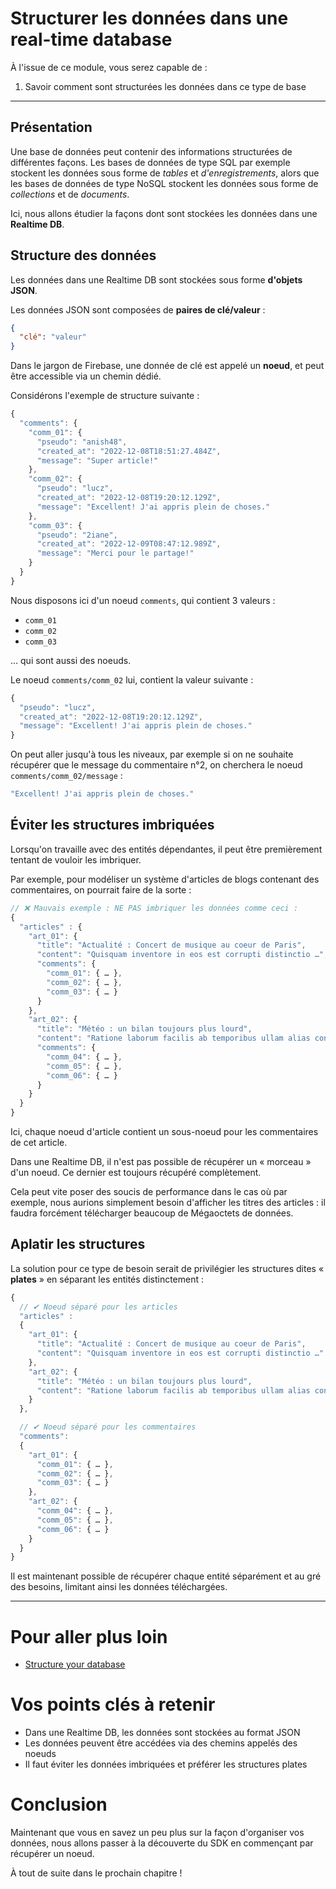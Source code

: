# Structurer les données dans une real-time database

À l'issue de ce module, vous serez capable de :

1. Savoir comment sont structurées les données dans ce type de base

---

## Présentation

Une base de données peut contenir des informations structurées de différentes façons. Les bases de données de type SQL par exemple stockent les données sous forme de _tables_ et _d'enregistrements_, alors que les bases de données de type NoSQL stockent les données sous forme de _collections_ et de _documents_.

Ici, nous allons étudier la façons dont sont stockées les données dans une **Realtime DB**.

## Structure des données

Les données dans une Realtime DB sont stockées sous forme **d'objets JSON**.

Les données JSON sont composées de **paires de clé/valeur** :

```json
{
  "clé": "valeur"
}
```

Dans le jargon de Firebase, une donnée de clé est appelé un **noeud**, et peut être accessible via un chemin dédié.

Considérons l'exemple de structure suivante :

```js
{
  "comments": {
    "comm_01": {
      "pseudo": "anish48",
      "created_at": "2022-12-08T18:51:27.484Z",
      "message": "Super article!"
    },
    "comm_02": {
      "pseudo": "lucz",
      "created_at": "2022-12-08T19:20:12.129Z",
      "message": "Excellent! J'ai appris plein de choses."
    },
    "comm_03": {
      "pseudo": "2iane",
      "created_at": "2022-12-09T08:47:12.989Z",
      "message": "Merci pour le partage!"
    }
  }
}
```

Nous disposons ici d'un noeud `comments`, qui contient 3 valeurs :
- `comm_01`
- `comm_02`
- `comm_03`

… qui sont aussi des noeuds.

Le noeud `comments/comm_02` lui, contient la valeur suivante :

```js
{
  "pseudo": "lucz",
  "created_at": "2022-12-08T19:20:12.129Z",
  "message": "Excellent! J'ai appris plein de choses."
}
```

On peut aller jusqu'à tous les niveaux, par exemple si on ne souhaite récupérer que le message du commentaire n°2, on cherchera le noeud `comments/comm_02/message` :

```js
"Excellent! J'ai appris plein de choses."
```

## Éviter les structures imbriquées

Lorsqu'on travaille avec des entités dépendantes, il peut être premièrement tentant de vouloir les imbriquer.

Par exemple, pour modéliser un système d'articles de blogs contenant des commentaires, on pourrait faire de la sorte :

```js
// ❌ Mauvais exemple : NE PAS imbriquer les données comme ceci :
{
  "articles" : {
    "art_01": {
      "title": "Actualité : Concert de musique au coeur de Paris",
      "content": "Quisquam inventore in eos est corrupti distinctio …",
      "comments": {
        "comm_01": { … },
        "comm_02": { … },
        "comm_03": { … }
      }
    },
    "art_02": {
      "title": "Météo : un bilan toujours plus lourd",
      "content": "Ratione laborum facilis ab temporibus ullam alias consequuntur …",
      "comments": {
        "comm_04": { … },
        "comm_05": { … },
        "comm_06": { … }
      }
    }
  }
}
```

Ici, chaque noeud d'article contient un sous-noeud pour les commentaires de cet article.

Dans une Realtime DB, il n'est pas possible de récupérer un « morceau » d'un noeud. Ce dernier est toujours récupéré complètement.

Cela peut vite poser des soucis de performance dans le cas où par exemple, nous aurions simplement besoin d'afficher les titres des articles : il faudra forcément télécharger beaucoup de Mégaoctets de données.

## Aplatir les structures

La solution pour ce type de besoin serait de privilégier les structures dites « **plates** » en séparant les entités distinctement :

```js
{
  // ✔ Noeud séparé pour les articles
  "articles" :
  {
    "art_01": {
      "title": "Actualité : Concert de musique au coeur de Paris",
      "content": "Quisquam inventore in eos est corrupti distinctio …"
    },
    "art_02": {
      "title": "Météo : un bilan toujours plus lourd",
      "content": "Ratione laborum facilis ab temporibus ullam alias consequuntur …"
    }
  },

  // ✔ Noeud séparé pour les commentaires
  "comments":
  {
    "art_01": {
      "comm_01": { … },
      "comm_02": { … },
      "comm_03": { … }
    },
    "art_02": {
      "comm_04": { … },
      "comm_05": { … },
      "comm_06": { … }
    }
  }
}
```

Il est maintenant possible de récupérer chaque entité séparément et au gré des besoins, limitant ainsi les données téléchargées.

---

# Pour aller plus loin

- [Structure your database](https://firebase.google.com/docs/database/web/structure-data)

# Vos points clés à retenir

- Dans une Realtime DB, les données sont stockées au format JSON
- Les données peuvent être accédées via des chemins appelés des noeuds
- Il faut éviter les données imbriquées et préférer les structures plates

# Conclusion

Maintenant que vous en savez un peu plus sur la façon d'organiser vos données, nous allons passer à la découverte du SDK en commençant par récupérer un noeud.

À tout de suite dans le prochain chapitre !